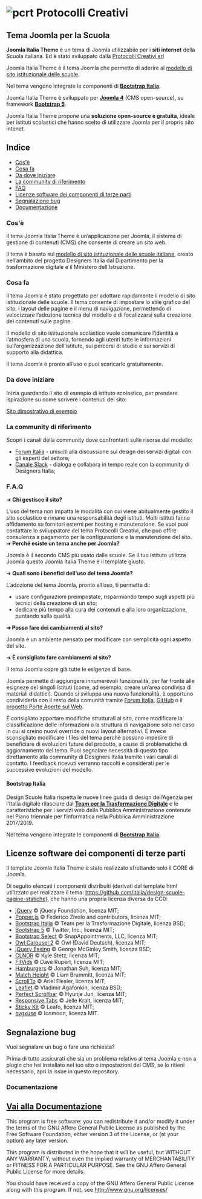 # ![pcrt](https://avatars.githubusercontent.com/u/44270932?v=4 "pcrt") Protocolli Creativi
## Tema Joomla per la Scuola

**Joomla Italia Theme** è un tema di Joomla utilizzabile per i **siti internet** della Scuola italiana. Ed è stato sviluppato dalla [Protocolli Creativi srl](https://www.protocollicreativi.it)

Joomla Italia Theme è il tema Joomla che permette di aderire al [modello di sito istituzionale delle scuole](https://designers.italia.it/modello/scuole/).

Nel tema vengono integrate le componenti di [**Bootstrap Italia**](https://italia.github.io/bootstrap-italia/).

Joomla Italia Theme è sviluppato per [**Joomla 4**](https://www.joomla.org/) (CMS open-source), su framework [**Bootstrap 5**](https://getbootstrap.com/). 

Joomla Italia Theme propone una **soluzione open-source e gratuita**, ideale per istituti scolastici che hanno scelto di utilizzare Joomla per il proprio sito intenet.

## **Indice**

- [Cos'è](#cosè)
- [Cosa fa](#cosa-fa)
- [Da dove iniziare](#da-dove-iniziare)
- [La community di riferimento](#la-community-di-riferimento)
- [FAQ](#faq)
- [Licenze software dei componenti di terze parti](#licenze-software-dei-componenti-di-terze-parti)
- [Segnalazione bug](#segnalazione-bug)
- [Documentazione](#documentazione)

### **Cos'è**
Il tema Joomla Italia Theme è un’applicazione per Joomla, il sistema di gestione di contenuti (CMS) che consente di creare un sito web. 

Il tema è basato sul [modello di sito istituzionale delle scuole italiane](https://designers.italia.it/modello/scuole/), creato nell’ambito del progetto Designers Italia dal Dipartimento per la trasformazione digitale e il Ministero dell’Istruzione.

### **Cosa fa**
Il tema Joomla è stato progettato per adottare rapidamente il modello di sito istituzionale delle scuole. Il tema consente di impostare lo stile grafico del sito, i layout delle pagine e il menu di navigazione, permettendo di velocizzare l’adozione tecnica del modello e di focalizzarsi sulla creazione dei contenuti sulle pagine.

Il modello di sito istituzionale scolastico vuole comunicare l’identità e l’atmosfera di una scuola, fornendo agli utenti tutte le informazioni sull’organizzazione dell’istituto, sui percorsi di studio e sui servizi di supporto alla didattica.

Il tema Joomla è pronto all’uso e puoi scaricarlo gratuitamente.

### **Da dove iniziare**
Inizia guardando il sito di esempio di istituto scolastico, per prendere ispirazione su come scrivere i contenuti del sito:

[Sito dimostrativo di esempio](https://jit.protocollicreativi.it)

### **La community di riferimento**
Scopri i canali della community dove confrontarti sulle risorse del modello:

-	[Forum Italia](https://forum.italia.it/) - unisciti alla discussione sul design dei servizi digitali con gli esperti del settore;
-	[Canale Slack](http://developersitalia.slack.com/messages/design-siti-scuole) - dialoga e collabora in tempo reale con la community di Designers Italia;

### **F.A.Q**
➔	**Chi gestisce il sito?**

L’uso del tema non impatta le modalità con cui viene abitualmente gestito il sito scolastico e rimane una responsabilità degli istituti. Molti istituti fanno affidamento su fornitori esterni per hosting e manutenzione. Se vuoi puoi contattare lo sviluppatore del tema Protocolli Creativi, che può offire consulenza a pagamento per la configurazione e la manutenzione del sito.
➔	**Perché esiste un tema anche per Joomla?**

Joomla è il secondo CMS più usato dalle scuole. Se il tuo istituto utilizza Joomla questo Joomla Italia Theme è il template giusto.

➔	**Quali sono i benefici dell’uso del tema Joomla?**

L’adozione del tema Joomla, pronto all’uso, ti permette di:
- usare configurazioni preimpostate, risparmiando tempo sugli aspetti più tecnici della creazione di un sito;
- dedicare più tempo alla cura dei contenuti e alla loro organizzazione, puntando sulla qualità. 

**➔	Posso fare dei cambiamenti al sito?**

Joomla è un ambiente pensato per modificare con semplicità ogni aspetto del sito. 

➔	**È consigliato fare cambiamenti al sito?**

Il tema Joomla copre già tutte le esigenze di base.

Joomla permette di aggiungere innumerevoli funzionalità, per far fronte alle esigneze dei singoli istituti (come, ad esempio, creare un’area condivisa di materiali didattici). Quando si sviluppa una nuova funzionalità, è opportuno condividerla con il resto della comunità tramite [Forum Italia](https://forum.italia.it/), [GitHub](https://github.com/italia/design-scuole-wordpress-theme) o il [progetto Porte Aperte sul Web](https://www.porteapertesulweb.it/).

È consigliato apportare modifiche strutturali al sito, come modificare la classificazione delle informazioni o la struttura di navigazione solo nel caso in cui si creino nuovi override o nuovi layout alternativi. È invece sconsigliato modificare i files del tema perchè possono impedire di beneficiare di evoluzioni future del prodotto, a cause di problematiche di aggiornamento del tema. Puoi segnalare necessità di questo tipo direttamente alla community di Designers Italia tramite i vari canali di contatto. I feedback ricevuti verranno raccolti e considerati per le successive evoluzioni del modello.

#### **Bootstrap Italia**
Design Scuole Italia rispetta le nuove linee guida di design dell’Agenzia per l’Italia digitale rilasciare dal [**Team per la Trasformazione Digitale**](https://teamdigitale.governo.it/) e le caratteristiche per i servizi web della Pubblica Amministrazione contenute nel Piano triennale per l’informatica nella Pubblica Amministrazione 2017/2019.

Nel tema vengono integrate le componenti di [**Bootstrap Italia**](https://italia.github.io/bootstrap-italia/).

## Licenze software dei componenti di terze parti
Il template Joomla Italia Theme è stato realizzato sfruttando solo il CORE di Joomla.

Di seguito elencati i componenti distribuiti (derivati dal template html utilizzato per realizzare il tema: https://github.com/italia/design-scuole-pagine-statiche), che hanno una propria licenza diversa da CC0:

- [jQuery](https://jquery.com/) © jQuery Foundation, licenza MIT;
- [Popper.js](https://popper.js.org/) © Federico Zivolo and contributors, licenza MIT;
- [Bootstrap Italia](https://italia.github.io/bootstrap-italia/) © Team per la Trasformazione Digitale, licenza BSD;
- [Bootstrap 5](https://getbootstrap.com/) © Twitter, Inc., licenza MIT;
- [Bootstrap Select](https://developer.snapappointments.com/bootstrap-select/) © SnapAppointments, LLC, licenza MIT;
- [Owl Carousel 2](https://owlcarousel2.github.io/OwlCarousel2/) © Owl (David Deutsch), licenza MIT;
- [jQuery Easing](http://gsgd.co.uk/sandbox/jquery/easing/) © George McGinley Smith, licenza BSD;
- [CLNDR](https://kylestetz.github.io/CLNDR/) © Kyle Stetz, licenza MIT;
- [FitVids](http://fitvidsjs.com/) © Dave Rupert, licenza MIT;
- [Hamburgers](https://jonsuh.com/hamburgers/) © Jonathan Suh, licenza MIT;
- [Match Height](https://brm.io/jquery-match-height/) © Liam Brummitt, licenza MIT;
- [ScrollTo](https://github.com/flesler/jquery.scrollTo) © Ariel Flesler, licenza MIT;
- [Leaflet](https://leafletjs.com/) © Vladimir Agafonkin, licenza BSD;
- [Perfect Scrollbar](https://github.com/mdbootstrap/perfect-scrollbar/) © Hyunje Jun, licenza MIT;
- [Responsive Tabs](http://jellekralt.github.io/Responsive-Tabs/) © Jelle Kralt, licenza MIT;
- [Sticky Kit](https://leafo.net/sticky-kit/) © Leafo, licenza MIT;
- [svgxuse](https://icomoon.io/svgxuse-demo/) © Icomoon, licenza MIT.

## Segnalazione bug
Vuoi segnalare un bug o fare una richiesta?

Prima di tutto assicurati che sia un problema relativo al tema Joomla e non a plugin che hai installato nel tuo sito o impostazioni del CMS, se lo ritieni necessario, apri la issue in questo repository.

### **Documentazione**
[**Vai alla Documentazione**](doc/doc.md)
---

This program is free software: you can redistribute it and/or modify
it under the terms of the GNU Affero General Public License as published
by the Free Software Foundation, either version 3 of the License, or
(at your option) any later version.

This program is distributed in the hope that it will be useful,
but WITHOUT ANY WARRANTY; without even the implied warranty of
MERCHANTABILITY or FITNESS FOR A PARTICULAR PURPOSE.  See the
GNU Affero General Public License for more details.

You should have received a copy of the GNU Affero General Public License
along with this program.  If not, see <http://www.gnu.org/licenses/>
